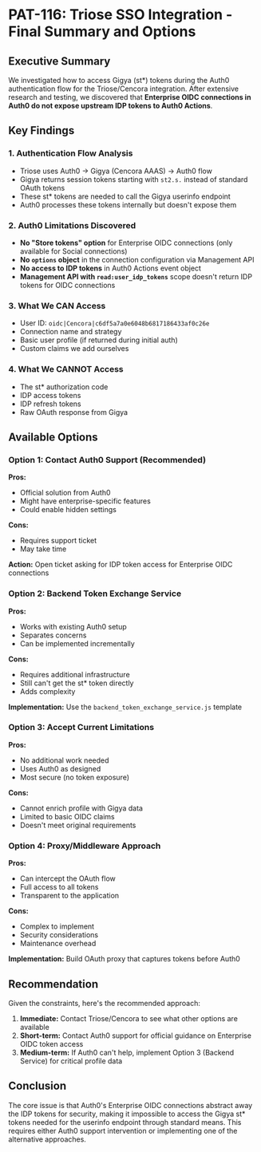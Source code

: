 # PAT-116: Triose SSO Integration - Final Summary and Options

## Executive Summary
We investigated how to access Gigya (st*) tokens during the Auth0 authentication flow for the Triose/Cencora integration. After extensive research and testing, we discovered that **Enterprise OIDC connections in Auth0 do not expose upstream IDP tokens to Auth0 Actions**.

## Key Findings

### 1. Authentication Flow Analysis
- Triose uses Auth0 → Gigya (Cencora AAAS) → Auth0 flow
- Gigya returns session tokens starting with `st2.s.` instead of standard OAuth tokens
- These st* tokens are needed to call the Gigya userinfo endpoint
- Auth0 processes these tokens internally but doesn't expose them

### 2. Auth0 Limitations Discovered
- **No "Store tokens" option** for Enterprise OIDC connections (only available for Social connections)
- **No `options` object** in the connection configuration via Management API
- **No access to IDP tokens** in Auth0 Actions event object
- **Management API with `read:user_idp_tokens`** scope doesn't return IDP tokens for OIDC connections

### 3. What We CAN Access
- User ID: `oidc|Cencora|c6df5a7a0e6048b6817186433af0c26e`
- Connection name and strategy
- Basic user profile (if returned during initial auth)
- Custom claims we add ourselves

### 4. What We CANNOT Access
- The st* authorization code
- IDP access tokens
- IDP refresh tokens
- Raw OAuth response from Gigya

## Available Options

### Option 1: Contact Auth0 Support (Recommended)
**Pros:**
- Official solution from Auth0
- Might have enterprise-specific features
- Could enable hidden settings

**Cons:**
- Requires support ticket
- May take time

**Action:** Open ticket asking for IDP token access for Enterprise OIDC connections


### Option 2: Backend Token Exchange Service
**Pros:**
- Works with existing Auth0 setup
- Separates concerns
- Can be implemented incrementally

**Cons:**
- Requires additional infrastructure
- Still can't get the st* token directly
- Adds complexity

**Implementation:** Use the `backend_token_exchange_service.js` template

### Option 3: Accept Current Limitations
**Pros:**
- No additional work needed
- Uses Auth0 as designed
- Most secure (no token exposure)

**Cons:**
- Cannot enrich profile with Gigya data
- Limited to basic OIDC claims
- Doesn't meet original requirements

### Option 4: Proxy/Middleware Approach
**Pros:**
- Can intercept the OAuth flow
- Full access to all tokens
- Transparent to the application

**Cons:**
- Complex to implement
- Security considerations
- Maintenance overhead

**Implementation:** Build OAuth proxy that captures tokens before Auth0

## Recommendation

Given the constraints, here's the recommended approach:

1. **Immediate:** Contact Triose/Cencora to see what other options are available
2. **Short-term:** Contact Auth0 support for official guidance on Enterprise OIDC token access
3. **Medium-term:** If Auth0 can't help, implement Option 3 (Backend Service) for critical profile data

## Conclusion

The core issue is that Auth0's Enterprise OIDC connections abstract away the IDP tokens for security, making it impossible to access the Gigya st* tokens needed for the userinfo endpoint through standard means. This requires either Auth0 support intervention or implementing one of the alternative approaches.